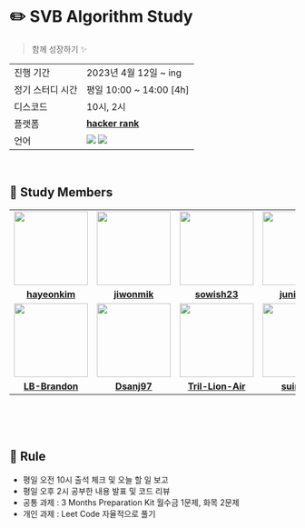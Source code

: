 # ✏️ SVB Algorithm Study
> 함께 성장하기 ✨





<table>
  <tr>
    <td>진행 기간</td>
    <td>2023년 4월 12일 ~ ing </td>
  </tr>
  <tr>
    <td>정기 스터디 시간</td>
    <td>평일 10:00 ~ 14:00 [4h] </b></a></td>
  </tr>
  <tr>
    <td>디스코드</td>
    <td> 10시, 2시 </b></a></td>
  </tr>
  <tr>
    <td>플랫폼</td>
    <td><a href="https://www.hackerrank.com/interview/preparation-kits/three-month-preparation-kit/three-month-week-one/challenges"><b>hacker rank</b></a></td>
  </tr>
  <tr>
    <td>언어</td>
    <td><img src="https://img.shields.io/badge/Java-007396.svg?&style=for-the-badge&logo=Java&logoColor=white"> 
        <img src="https://img.shields.io/badge/Python-3776AB?style=for-the-badge&logo=python&logoColor=white">
    </td>
  </tr>
</table>

<br/>

## 🤖 Study Members

<table>
 <tr>
    <td align="center"><a href="https://github.com/kimhayeon00"><img src="https://avatars.githubusercontent.com/kimhayeon00" width="130px;" alt=""></a></td>
    <td align="center"><a href="https://github.com/jiwonmik"><img src="https://avatars.githubusercontent.com/jiwonmik" width="130px;" alt=""></a></td>
    <td align="center"><a href="https://github.com/sowish23"><img src="https://avatars.githubusercontent.com/sowish23" width="130px;" alt=""></a></td>
    <td align="center"><a href="https://github.com/juni5184"><img src="https://avatars.githubusercontent.com/juni5184" width="130px;" alt=""></a></td>
    
  </tr>
  <tr>
    <td align="center"><a href="https://github.com/kimhayeon00"><b>hayeonkim</b></a></td>
    <td align="center"><a href="https://github.com/jiwonmik"><b>jiwonmik</b></a></td>
    <td align="center"><a href="https://github.com/sowish23"><b>sowish23</b></a></td>
    <td align="center"><a href="https://github.com/juni5184"><b>juni5184</b></a></td>
   
    
    
  </tr>
  <tr>
  <td align="center"><a href="https://github.com/LB-Brandon"><img src="https://avatars.githubusercontent.com/LB-Brandon" width="130px;" alt=""></a></td>
    <td align="center"><a href="https://github.com/Dsanj97"><img src="https://avatars.githubusercontent.com/Dsanj97" width="130px;" alt=""></a></td>
    <td align="center"><a href="https://github.com/Tril-Lion-Air"><img src="https://avatars.githubusercontent.com/Tril-Lion-Air" width="130px;" alt=""></a></td>
    <td align="center"><a href="https://github.com/suin524"><img src="https://avatars.githubusercontent.com/suin524" width="130px;" alt=""></a></td>
    </tr>
    <tr>
    <td align="center"><a href="https://github.com/LB-Brandon"><b>LB-Brandon</b></a></td>
    <td align="center"><a href="https://github.com/Dsanj97"><b>Dsanj97</b></a></td>
    <td align="center"><a href="https://github.com/Tril-Lion-Air"><b>Tril-Lion-Air</b></a></td>
    <td align="center"><a href="https://github.com/suin524"><b>suin524</b></a></td>
</tr>    
  
</table>

<br/>

<br/>


<br/>

## 📌 Rule

- 평일 오전 10시 출석 체크 및 오늘 할 일 보고
- 평일 오후 2시 공부한 내용 발표 및 코드 리뷰
- 공통 과제 : 3 Months Preparation Kit 월수금 1문제, 화목 2문제
- 개인 과제 : Leet Code 자율적으로 풀기



<br/>

